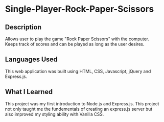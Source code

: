 # Single-Player-Rock-Paper-Scissors
## Description
Allows user to play the game "Rock Paper Scissors" with the computer. Keeps track of scores and can be played as long as the user desires.

## Languages Used
This web application was built using HTML, CSS, Javascript, jQuery and Express.js. 

## What I Learned
This project was my first introduction to Node.js and Express.js. This project not only taught me the fundementals of creating an express.js server but also improved my styling ability with Vanilla CSS.

